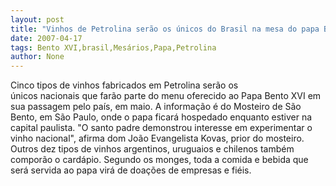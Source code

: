 ```yaml
---
layout: post
title: "Vinhos de Petrolina serão os únicos do Brasil na mesa do papa Bento XVI "
date: 2007-04-17
tags: Bento XVI,brasil,Mesários,Papa,Petrolina
author: None
---
```

Cinco tipos de vinhos fabricados em Petrolina serão os únicos&nbsp;nacionais&nbsp;que farão parte do menu oferecido ao Papa Bento XVI em sua passagem pelo&nbsp;país, em maio. 
A informação é do Mosteiro de São Bento, em São Paulo, onde o papa ficará hospedado enquanto estiver na capital paulista. \"O santo padre demonstrou interesse em experimentar o vinho nacional\", afirma dom João Evangelista Kovas, prior do mosteiro. 
Outros dez tipos de vinhos argentinos, uruguaios e chilenos também comporão o cardápio.
Segundo os monges, toda a comida e bebida que será servida ao papa&nbsp;virá de doações de empresas e fiéis.  